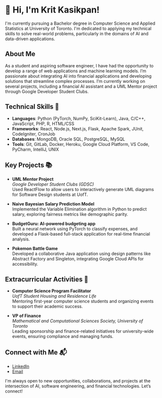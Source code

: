 # 👋 Hi, I'm Krit Kasikpan!

I'm currently pursuing a Bachelor degree in Computer Science and Applied Statistics at University of Toronto. I'm dedicated to applying my technical skills to solve real-world problems, particularly in the domains of AI and data-driven applications.

## About Me
As a student and aspiring software engineer, I have had the opportunity to develop a range of web applications and machine learning models. I’m passionate about integrating AI into financial applications and developing solutions that streamline complex processes. I’m currently working on several projects, including a financial AI assistant and a UML Mentor project through Google Developer Student Clubs.

## Technical Skills 🔧
- **Languages**: Python (PyTorch, NumPy, SciKit-Learn), Java, C/C++, JavaScript, PHP, R, HTML/CSS
- **Frameworks**: React, Node.js, Next.js, Flask, Apache Spark, JUnit, CodeIgniter, CronJob
- **Databases**: MongoDB, Oracle SQL, PostgreSQL, MySQL
- **Tools**: Git, GitLab, Docker, Heroku, Google Cloud Platform, VS Code, PyCharm, IntelliJ, UNIX

## Key Projects 📚

- **UML Mentor Project**  
  *Google Developer Student Clubs (GDSC)*  
  Used ReactFlow to allow users to interactively generate UML diagrams for Software Design students at UofT.

- **Naive Bayesian Salary Prediction Model**  
  Implemented the Variable Elimination algorithm in Python to predict salary, exploring fairness metrics like demographic parity.

- **BudgetGuru: AI-powered budgeting app**  
  Built a neural network using PyTorch to classify expenses, and developed a Flask-based full-stack application for real-time financial analysis.

- **Pokemon Battle Game**  
  Developed a collaborative Java application using design patterns like Abstract Factory and Singleton, integrating Google Cloud APIs for accessibility.

## Extracurricular Activities 🎉

- **Computer Science Program Facilitator**  
  *UofT Student Housing and Residence Life*  
  Mentoring first-year computer science students and organizing events to support their academic success.

- **VP of Finance**  
  *Mathematical and Computational Sciences Society, University of Toronto*  
  Leading sponsorship and finance-related initiatives for university-wide events, ensuring compliance and managing funds.

## Connect with Me 📬
- [LinkedIn](https://www.linkedin.com/in/krit-kasikpan)
- [Email](mailto:krit.kasikpan@mail.utoronto.ca)

I'm always open to new opportunities, collaborations, and projects at the intersection of AI, software engineering, and financial technologies. Let’s connect!
